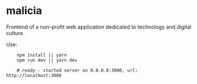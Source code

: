 # malicia
Frontend of a non-profit web application dedicated to technology and digital culture.


Use:
```
    npm install || yarn
    npm run dev || yarn dev

    # ready - started server on 0.0.0.0:3000, url: http://localhost:3000
```
